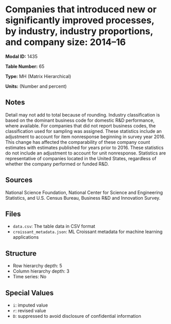 # Companies that introduced new or significantly improved processes, by industry, industry proportions, and company size: 2014&#8211;16

**Modal ID:** 1435

**Table Number:** 65

**Type:** MH (Matrix Hierarchical)

**Units:** (Number and percent)

## Notes

Detail may not add to total because of rounding. Industry classification is based on the dominant business code for domestic R&D performance, where available. For companies that did not report business codes, the classification used for sampling was assigned. These statistics include an adjustment to account for item nonresponse beginning in survey year 2016. This change has affected the comparability of these company count estimates with estimates published for years prior to 2016. These statistics do not include an adjustment to account for unit nonresponse. Statistics are representative of companies located in the United States, regardless of whether the company performed or funded R&D.

## Sources

National Science Foundation, National Center for Science and Engineering Statistics, and U.S. Census Bureau, Business R&D and Innovation Survey.

## Files

- `data.csv`: The table data in CSV format
- `croissant_metadata.json`: ML Croissant metadata for machine learning applications

## Structure

- Row hierarchy depth: 5
- Column hierarchy depth: 3
- Time series: No

## Special Values

- `i`: imputed value
- `r`: revised value
- `D`: suppressed to avoid disclosure of confidential information
